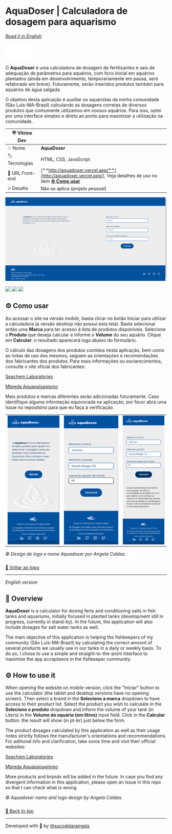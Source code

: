 <div id='top'>
  
# AquaDoser | Calculadora de dosagem para aquarismo
  
</div>

_[Read it in English](#English)_

<div>
  <img src="assets/images/aquadoser_white.svg" height="50">
</div>

O **AquaDoser** é uma calculadora de dosagem de fertilizantes e sais de adequação de parâmetros para aquários, com foco inicial em aquários plantados (ainda em desenvolvimento, temporariamente em pausa, será refatorado em breve). Futuramente, serão inseridos produtos também para aquários de água salgada.

O objetivo desta aplicação é auxiliar os aquaristas da minha comunidade (São Luís-MA-Brasil) calculando as dosagens corretas de diversos produtos que comumente utilizamos em nossos aquários. Para isso, optei por uma interface simples e direto ao ponto para maximizar a utilização na comunidade.

<!-- prettier-ignore -->
| 🪧 Vitrine Dev |     |
| ------------- | --- |
| ✨ Nome        | **AquaDoser** |
| 🏷️ Tecnologias | HTML, CSS, JavaScript |
| 🚀 URL Front-end | [**http://aquadoser.vercel.app/**](http://aquadoser.vercel.app/). Veja detalhes de uso no item [**⚙️ Como usar**](#howto) |
| 🔥 Desafio     | Não se aplica (projeto pessoal) |

![](https://raw.githubusercontent.com/sucodelarangela/aquadoser/master/assets/images/og-image.png#vitrinedev)

<div>
  <img src="https://img.shields.io/badge/HTML5-E34F26?style=for-the-badge&logo=html5&logoColor=white">
  <img src="https://img.shields.io/badge/CSS3-1572B6?style=for-the-badge&logo=css3&logoColor=white">
  <img src="https://img.shields.io/badge/JavaScript-F7DF1E?style=for-the-badge&logo=javascript&logoColor=black">
</div>

<div id="howto">

## ⚙️ Como usar

</div>

Ao acessar o site na versão _mobile_, basta clicar no botão Iniciar para utilizar a calculadora (a versão desktop não possui esta tela). Basta selecionar então uma **Marca** para ter acesso à lista de produtos disponíveis. Selecione o **Produto** que deseja calcular e informe o **Volume** do seu aquário. Clique em **Calcular**: o resultado aparecerá logo abaixo do formulário.

O cálculo das dosagens dos produtos contidos nesta aplicação, bem como as notas de uso dos mesmos, seguem as orientações e recomendações dos fabricantes dos produtos. Para mais informações ou esclarecimentos, consulte o site oficial dos fabricantes:

[Seachem Laboratories](https://www.seachem.com/)

[Mbreda Aquapaisagismo](https://www.mbreda.com.br/)

Mais produtos e marcas diferentes serão adicionadas futuramente. Caso identifique alguma informação equivocada na aplicação, por favor abra uma Issue no repositório para que eu faça a verificação.

<table>
  <tr valign="top">
    <td><img src="https://raw.githubusercontent.com/sucodelarangela/aquadoser/master/assets/images/screen_1.png" alt="Tela inicial do Aquadoser" ></td>
    <td><img src="https://raw.githubusercontent.com/sucodelarangela/aquadoser/master/assets/images/screen_2.png" alt="Tela inicial do Aquadoser" ></td>
    <td><img src="https://raw.githubusercontent.com/sucodelarangela/aquadoser/master/assets/images/screen_3.png" alt="Tela inicial do Aquadoser" ></td>
  </tr>
</table>

_© Design de logo e nome Aquadoser por Angela Caldas._ <span><img src="assets/images/ac_logo_white.svg" height="28" align="top"></span>

<a href='#top'>🔼 Voltar ao topo</a>

---

<div id="English">

_English version_

</div>

## 🔎 Overview

**AquaDoser** is a calculator for dosing ferts and conditioning salts in fish tanks and aquariums, initially focused in planted tanks (development still in progress, currently in stand-by). In the future, the application will also include dosages for salt water tanks as well.

The main objective of this application is helping the fishkeepers of my community (São Luís-MA-Brazil) by calculating the correct amount of several products we usually use in our tanks in a daily or weekly basis. To do so, I chose to use a simple and straight-to-the-point interface to maximize the app acceptance in the fishkeeper community.

## ⚙️ How to use it

When opening the website on _mobile_ version, click the "Iniciar" button to use the calculator (the tablet and desktop versions have no opening screen). Then select a brand in the **Selecione a marca** dropdown to have access to their product list. Select the product you wish to calculate in the **Selecione o produto** dropdown and inform the volume of your tank (in Liters) in the **Volume do aquário (em litros)** input field. Click in the **Calcular** button: the result will show (in pt-br) just below the form.

The product dosages calculated by this application as well as their usage notes strictly follows the manufacturer's orientations and recommendations. For aditional info and clarification, take some time and visit their official websites:

[Seachem Laboratories](https://www.seachem.com/)

[Mbreda Aquapaisagismo](https://www.mbreda.com.br/)

More products and brands will be added in the future. In case you find any divergent information in this application, please open an Issue in this repo so that I can check what is wrong.

_© Aquadoser name and logo design by Angela Caldas._ <span><img src="assets/images/ac_logo_white.svg" height="28" align="top"></span>

<a href='#top'>🔼 Back to top</a>

---

Developed with 🧡 by [@sucodelarangela](https://angelacaldas.vercel.app)
